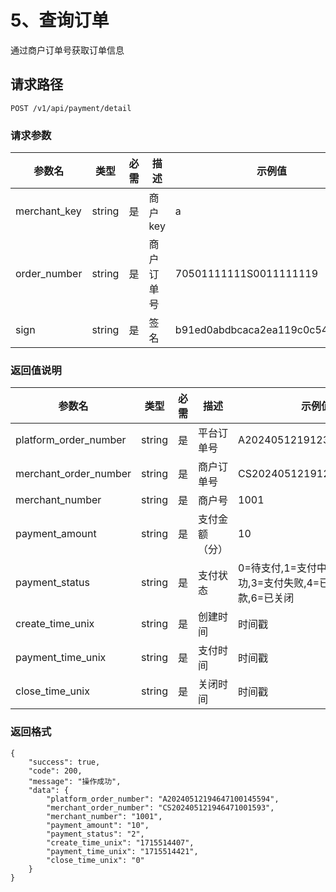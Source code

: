 

# 5、查询订单
通过商户订单号获取订单信息

## 请求路径


```plaintext
POST /v1/api/payment/detail
```

### 请求参数


| 参数名              | 类型     | 必需 | 描述             | 示例值                             |
|---------------------|----------|------|------------------|------------------------------------|
| merchant_key        | string   | 是   | 商户key          | a                                  |
| order_number | string | 是   | 商户订单号       | 70501111111S0011111119             |
| sign                | string   | 是   | 签名             | b91ed0abdbcaca2ea119c0c54a043afa   |


### 返回值说明

| 参数名                  | 类型     | 必需 | 描述               | 示例值                                         |
|-------------------------|----------|------|--------------------|---------------------------------------------|
| platform_order_number   | string   | 是   | 平台订单号         | A20240512191232100196154                    |
| merchant_order_number   | string   | 是   | 商户订单号         | CS202405121912321001291                     |
| merchant_number         | string   | 是   | 商户号             | 1001                                        |
| payment_amount          | string   | 是   | 支付金额（分）     | 10                                          |
| payment_status          | string   | 是   | 支付状态           | 0=待支付,1=支付中,2=支付成功,3=支付失败,4=已撤销,5=已退款,6=已关闭 |
| create_time_unix        | string   | 是   | 创建时间           | 时间戳                                         |
| payment_time_unix       | string   | 是   | 支付时间           | 时间戳                                         |
| close_time_unix         | string   | 是   | 关闭时间           | 时间戳                                         |


### 返回格式
```plaintext
{
    "success": true,
    "code": 200,
    "message": "操作成功",
    "data": {
        "platform_order_number": "A20240512194647100145594",
        "merchant_order_number": "CS202405121946471001593",
        "merchant_number": "1001",
        "payment_amount": "10",
        "payment_status": "2",
        "create_time_unix": "1715514407",
        "payment_time_unix": "1715514421",
        "close_time_unix": "0"
    }
}
```